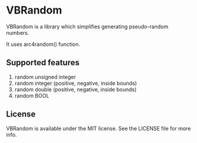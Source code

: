 VBRandom
========

VBRandom is a library which simplifies generating pseudo-random numbers.

It uses arc4random() function.

## Supported features
1. random unsigned integer
2. random integer (positive, negative, inside bounds)
3. random double (positive, negative, inside bounds)
4. random BOOL

## License
VBRandom is available under the MIT license. See the LICENSE file for more info.

